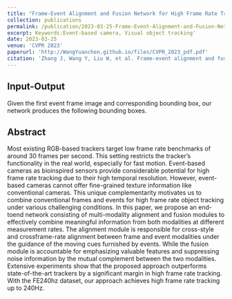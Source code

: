 ```yaml
---
title: "Frame-Event Alignment and Fusion Network for High Frame Rate Tracking"
collection: publications
permalink: /publication/2023-03-25-Frame-Event-Alignment-and-Fusion-Network-for-High-Frame-Rate-Tracking
excerpt: Keywords:Event-based camera, Visual object tracking'
date: 2023-03-25
venue: 'CVPR 2023'
paperurl: 'http://WangYuanchen.github.io/files/CVPR_2023_pdf.pdf'
citation: 'Zhang J, Wang Y, Liu W, et al. Frame-event alignment and fusion network for high frame rate tracking[C]//Proceedings of the IEEE/CVF Conference on Computer Vision and Pattern Recognition. 2023: 9781-9790.'
---
```

## Input-Output
Given the first event frame image and corresponding bounding box, our network produces the following bounding boxes.
## Abstract
Most existing RGB-based trackers target low frame rate benchmarks of around 30 frames per second. This setting restricts the tracker’s functionality in the real world, especially for fast motion. Event-based cameras as bioinspired sensors provide considerable potential for high frame rate tracking due to their high temporal resolution. However, event-based cameras cannot offer fine-grained texture information like conventional cameras. This unique complementarity motivates us to combine conventional frames and events for high frame rate object tracking under various challenging conditions. In this paper, we propose an end-toend network consisting of multi-modality alignment and fusion modules to effectively combine meaningful information from both modalities at different measurement rates. The alignment module is responsible for cross-style and crossframe-rate alignment between frame and event modalities under the guidance of the moving cues furnished by events. While the fusion module is accountable for emphasizing valuable features and suppressing noise information by the mutual complement between the two modalities. Extensive experiments show that the proposed approach outperforms state-of-the-art trackers by a significant margin in high frame rate tracking. With the FE240hz dataset, our approach achieves high frame rate tracking up to 240Hz.
